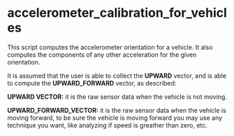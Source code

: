 # accelerometer_calibration_for_vehicles

This script computes the accelerometer orientation for a vehicle.
It also computes the components of any other acceleration for the given orientation.

It is assumed that the user is able to collect the **UPWARD** vector, and is able to compute the **UPWARD_FORWARD** vector, as described:

**UPWARD VECTOR:** it is the raw sensor data when the vehicle is not moving.

**UPWARD_FORWARD_VECTOR:** it is the raw sensor data when the vehicle is moving forward, to be sure the vehicle is moving forward you may use any technique you want, like analyzing if speed is greather than zero, etc.
